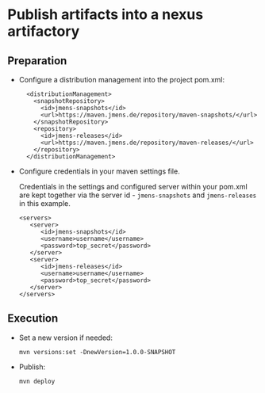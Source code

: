 # Publish artifacts into a nexus artifactory
## Preparation
- Configure a distribution management into the project pom.xml:
  ```
    <distributionManagement>
      <snapshotRepository>
        <id>jmens-snapshots</id>
        <url>https://maven.jmens.de/repository/maven-snapshots/</url>
      </snapshotRepository>
      <repository>
        <id>jmens-releases</id>
        <url>https://maven.jmens.de/repository/maven-releases/</url>
      </repository>
    </distributionManagement>
  ```
- Configure credentials in your maven settings file.
 
  Credentials in the settings and configured server within your pom.xml 
  are kept together via the server id - `jmens-snapshots` and `jmens-releases` 
  in this example.
  ```
  <servers>
     <server>
        <id>jmens-snapshots</id>
        <username>username</username>
        <password>top_secret</password>
     </server>
     <server>
        <id>jmens-releases</id>
        <username>username</username>
        <password>top_secret</password>
     </server>
  </servers>
  ```
## Execution
- Set a new version if needed: 
  
  `mvn versions:set -DnewVersion=1.0.0-SNAPSHOT`
- Publish: 
  
  `mvn deploy`